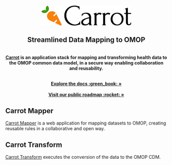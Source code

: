 <p align="center">
  <a href="https://carrot.ac.uk/" target="_blank">
  <picture>
    <source media="(prefers-color-scheme: dark)" srcset="/images/logo-dark.png">
    <img alt="Carrot Logo" src="/images/logo-primary.png" width="280"/>
  </picture>
  </a>
</p>
<div align="center">
  <strong>
  <h2>Streamlined Data Mapping to OMOP</h2><br />
  <a href="https://carrot.ac.uk/">Carrot</a> is an application stack for mapping and transforming health data to the OMOP common data model, in a secure way enabling collaboration and reusability.<br />
  </strong>
</div>

<p align="center">
  <br />
  <a href="https://carrot.ac.uk/documentation" rel="dofollow"><strong>Explore the docs :green_book: »</strong></a>
<br />
<br />
  <a href="https://carrot.ac.uk/documentation" rel="dofollow"><strong>Visit our public roadmap :rocket: »</strong></a>
</p>

## Carrot Mapper

[Carrot Mapper](https://github.com/Health-Informatics-UoN/carrot-mapper) is a web application for mapping datasets to OMOP, creating reusable rules in a collaborative and open way.

## Carrot Transform

[Carrot Transform](https://github.com/Health-Informatics-UoN/carrot-transform) executes the conversion of the data to the OMOP CDM.
